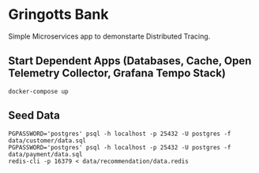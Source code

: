 # Gringotts Bank

Simple Microservices app to demonstarte Distributed Tracing.

## Start Dependent Apps (Databases, Cache, Open Telemetry Collector, Grafana Tempo Stack)

```shell
docker-compose up
```

## Seed Data

```shell
PGPASSWORD='postgres' psql -h localhost -p 25432 -U postgres -f data/customer/data.sql
PGPASSWORD='postgres' psql -h localhost -p 25432 -U postgres -f data/payment/data.sql
redis-cli -p 16379 < data/recommendation/data.redis
```
